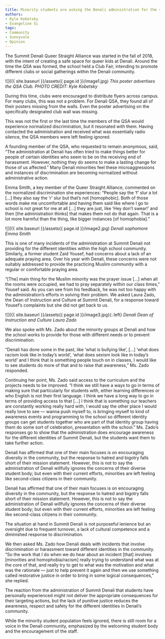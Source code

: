 ```yaml
---
title: Minority students are asking the Denali administration for the support they deserve
authors:
- Kyle Kobetsky 
- Evangeline Si
tags:
- Community
- Sunnyvale
- Opinion
---
```


The Summit Denali Queer Straight Alliance was started in the fall of 2018, with the intent of creating a safe space for queer kids at Denali. Around the time the QSA was formed, the school held a Club Fair, intending to promote different clubs or social gatherings within the Denali community.

![]({{ site.baseurl }}/assets{{ page.id }}/image1.jpg)
*This poster advertises the QSA Club. PHOTO CREDIT: Kyle Kobetsky*

During this time, clubs were encouraged to distribute flyers across campus. For many clubs, this was not a problem. For Denali QSA, they found all of their posters missing from the walls. Even the poster advertising on the specifically designated club wall was missing.

This was not the first or the last time the members of the QSA would experience normalized discrimination, but it resonated with them. Having contacted the administration and received what was essentially radio silence, the QSA members were left feeling ignored.

A founding member of the QSA, who requested to remain anonymous, said, “The administration at Denali has often tried to make things better for people of certain identities who seem to be on the receiving end of harassment. However, nothing they do seems to make a lasting change for those of us affected.” Many Denali minorities feel these microaggressions and instances of discrimination are becoming normalized without administrative action.

Emma Smith, a key member of the Queer Straight Alliance, commented on the normalized discrimination she experiences: “People say the ‘f’ slur a lot […] they also say the ‘r’ slur but that’s not [homophobic]. Both of those words make me uncomfortable and having them said like where I go to school is not great for me at all […] they are just, like ‘Hey don’t swear!’ and then [the administration thinks] that makes them not do that again. That is a lot more harmful than the thing, like bigger instances [of homophobia].” 

![]({{ site.baseurl }}/assets{{ page.id }}/image2.jpg)
*Denali sophomore Emma Smith*

This is one of many incidents of the administration at Summit Denali not providing for the different identities within the high school community. Similarly, a former student Zaid Yousef, had concerns about a lack of an adequate praying area. Over his year with Denali, these concerns were not suitably addressed to provide the practicing Muslim community with a regular or comfortable praying area.

“[The] main thing for the Muslim minority was the prayer issue […] when all the rooms were occupied, we had to pray separately within our class times,” Yousef said. As you can see from his feedback, he was not too happy with the administration’s efforts in solving their problem. We asked Laura Zado, the Dean of Instruction and Culture at Summit Denali, for a response toward Yousef’s complaints but she did not get back to us.

![]({{ site.baseurl }}/assets{{ page.id }}/image3.jpg){:.left}
*Denali Dean of Instruction and Culture Laura Zado*

We also spoke with Ms. Zado about the minority groups at Denali and how the school works to provide for those with different needs or to prevent discrimination.

“Denali has done some in the past, like ‘what is bullying like’, […] ‘what does racism look like in today’s world’, ‘what does sexism look like in today’s world’ and I think that is something people touch on in classes, I would like to see students do more of that and to raise that awareness,” Ms. Zado responded.

Continuing her point, Ms. Zado said access to the curriculum and the projects needs to be improved. “I think we still have a ways to go in terms of making sure that particularly for students with, either learning differences or who English is not their first language. I think we have a long way to go in terms of providing access to that […] I think that is something our teachers are constantly working really hard with, I would say the other place I would really love to see — wanna push myself to, is bringing myself to kind of awareness events and programming to the school so different identity groups can get students together who are part of that identity group having them do some sort of celebration, presentation with the school.” Ms. Zado’s responses go to show that the administration does encourage awareness for the different identities of Summit Denali, but the students want them to take further action.

Denali has affirmed that one of their main focuses is on encouraging diversity in the community, but the response to hatred and bigotry falls short of their mission statement. However, this is not to say the administration of Denali willfully ignores the concerns of their diverse student body; but even with their current efforts, minorities are left feeling like second-class citizens in their community.

Denali has affirmed that one of their main focuses is on encouraging diversity in the community, but the response to hatred and bigotry falls short of their mission statement. However, this is not to say the administration of Denali willfully ignores the concerns of their diverse student body; but even with their current efforts, minorities are left feeling like second-class citizens in their community.

The situation at hand in Summit Denali is not purposeful lenience but an oversight due to frequent turnover, a lack of cultural competence and a diminished response to discrimination.

We then asked Ms. Zado how Denali deals with incidents that involve discrimination or harassment toward different identities in the community. “So the work that I do when we do hear about an incident [that] involves [minorities and homophobia/racism] really trying to understand what was at the core of that, and really try to get to what was the motivation and what was the rationale — just to help prevent it again and then we use something called restorative justice in order to bring in some logical consequences,” she replied.

The reaction from the administration of Summit Denali that students have personally experienced might not deliver the appropriate consequences for their targeting actions, but the lack of punitive justice reduces the awareness, respect and safety for the different identities in Denali’s community. 

While the minority student population feels ignored, there is still room for a voice in the Denali community, emphasized by the welcoming student body and the encouragement of the staff.